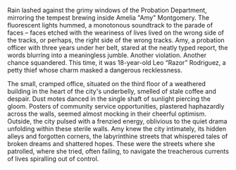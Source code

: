 Rain lashed against the grimy windows of the Probation Department, mirroring the tempest brewing inside Amelia "Amy"  Montgomery.  The fluorescent lights hummed, a monotonous soundtrack to the parade of faces – faces etched with the weariness of lives lived on the wrong side of the tracks, or perhaps, the right side of the wrong tracks.  Amy, a probation officer with three years under her belt, stared at the neatly typed report, the words blurring into a meaningless jumble.  Another violation.  Another chance squandered. This time, it was 18-year-old Leo “Razor” Rodriguez, a petty thief whose charm masked a dangerous recklessness.

The small, cramped office, situated on the third floor of a weathered building in the heart of the city's underbelly, smelled of stale coffee and despair.  Dust motes danced in the single shaft of sunlight piercing the gloom.  Posters of community service opportunities, plastered haphazardly across the walls, seemed almost mocking in their cheerful optimism.  Outside, the city pulsed with a frenzied energy, oblivious to the quiet drama unfolding within these sterile walls.  Amy knew the city intimately, its hidden alleys and forgotten corners, the labyrinthine streets that whispered tales of broken dreams and shattered hopes.  These were the streets where she patrolled, where she tried, often failing, to navigate the treacherous currents of lives spiralling out of control.
